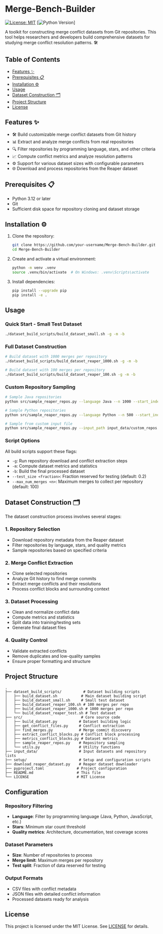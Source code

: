 # Merge-Bench-Builder

[![License: MIT](https://img.shields.io/badge/License-MIT-yellow.svg)](LICENSE)
[![Python Version](https://img.shields.io/badge/python-3.12%2B-blue.svg)]

A toolkit for constructing merge conflict datasets from Git repositories. This tool helps researchers and developers build comprehensive datasets for studying merge conflict resolution patterns. 🛠️

## Table of Contents

- [Features ✨](#features)
- [Prerequisites 📋](#prerequisites)
- [Installation ⚙️](#installation)
- [Usage](#usage)
- [Dataset Construction 🗂️](#dataset-construction)
- [Project Structure](#project-structure)
- [License](#license)

## Features ✨

- 🛠️ Build customizable merge conflict datasets from Git history
- 📊 Extract and analyze merge conflicts from real repositories
- 🔍 Filter repositories by programming language, stars, and other criteria
- 📈 Compute conflict metrics and analyze resolution patterns
- ⚙️ Support for various dataset sizes with configurable parameters
- 🌐 Download and process repositories from the Reaper dataset

## Prerequisites 📋

- Python 3.12 or later
- Git
- Sufficient disk space for repository cloning and dataset storage

## Installation ⚙️

1. Clone the repository:

   ```bash
   git clone https://github.com/your-username/Merge-Bench-Builder.git
   cd Merge-Bench-Builder
   ```

2. Create and activate a virtual environment:

   ```bash
   python -m venv .venv
   source .venv/bin/activate  # On Windows: .venv\Scripts\activate
   ```

3. Install dependencies:

   ```bash
   pip install --upgrade pip
   pip install -e .
   ```

## Usage

### Quick Start - Small Test Dataset

```bash
./dataset_build_scripts/build_dataset_small.sh -g -m -b
```

### Full Dataset Construction

```bash
# Build dataset with 1000 merges per repository
./dataset_build_scripts/build_dataset_reaper_1000.sh -g -m -b

# Build dataset with 100 merges per repository
./dataset_build_scripts/build_dataset_reaper_100.sh -g -m -b
```

### Custom Repository Sampling

```bash
# Sample Java repositories
python src/sample_reaper_repos.py --language Java --n 1000 --start_index 0

# Sample Python repositories
python src/sample_reaper_repos.py --language Python --n 500 --start_index 0

# Sample from custom input file
python src/sample_reaper_repos.py --input_path input_data/custom_repos.csv --language JavaScript --n 200
```

### Script Options

All build scripts support these flags:
- `-g`: Run repository download and conflict extraction steps
- `-m`: Compute dataset metrics and statistics
- `-b`: Build the final processed dataset
- `--test_size <fraction>`: Fraction reserved for testing (default: 0.2)
- `--max_num_merges <n>`: Maximum merges to collect per repository (default: 100)

## Dataset Construction 🗂️

The dataset construction process involves several stages:

### 1. Repository Selection
- Download repository metadata from the Reaper dataset
- Filter repositories by language, stars, and quality metrics
- Sample repositories based on specified criteria

### 2. Merge Conflict Extraction
- Clone selected repositories
- Analyze Git history to find merge commits
- Extract merge conflicts and their resolutions
- Process conflict blocks and surrounding context

### 3. Dataset Processing
- Clean and normalize conflict data
- Compute metrics and statistics
- Split data into training/testing sets
- Generate final dataset files

### 4. Quality Control
- Validate extracted conflicts
- Remove duplicates and low-quality samples
- Ensure proper formatting and structure

## Project Structure

```
.
├── dataset_build_scripts/          # Dataset building scripts
│   ├── build_dataset.sh           # Main dataset building script
│   ├── build_dataset_small.sh     # Small test dataset
│   ├── build_dataset_reaper_100.sh # 100 merges per repo
│   ├── build_dataset_reaper_1000.sh # 1000 merges per repo
│   └── build_dataset_reaper_test.sh # Test dataset
├── src/                           # Core source code
│   ├── build_dataset.py          # Dataset building logic
│   ├── get_conflict_files.py     # Conflict extraction
│   ├── find_merges.py            # Merge commit discovery
│   ├── extract_conflict_blocks.py # Conflict block processing
│   ├── metrics_conflict_blocks.py # Dataset metrics
│   ├── sample_reaper_repos.py    # Repository sampling
│   └── utils.py                  # Utility functions
├── input_data/                   # Input datasets and repository lists
├── setup/                        # Setup and configuration scripts
├── download_reaper_dataset.py    # Reaper dataset downloader
├── pyproject.toml               # Project configuration
├── README.md                    # This file
└── LICENSE                      # MIT License
```

## Configuration

### Repository Filtering
- **Language**: Filter by programming language (Java, Python, JavaScript, etc.)
- **Stars**: Minimum star count threshold
- **Quality metrics**: Architecture, documentation, test coverage scores

### Dataset Parameters
- **Size**: Number of repositories to process
- **Merge limit**: Maximum merges per repository
- **Test split**: Fraction of data reserved for testing

### Output Formats
- CSV files with conflict metadata
- JSON files with detailed conflict information
- Processed datasets ready for analysis

## License

This project is licensed under the MIT License. See [LICENSE](LICENSE) for details.

